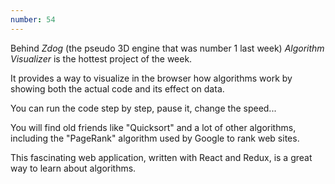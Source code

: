```yaml
---
number: 54
---
```


Behind _Zdog_ (the pseudo 3D engine that was number 1 last week) _Algorithm Visualizer_ is the hottest project of the week.

It provides a way to visualize in the browser how algorithms work by showing both the actual code and its effect on data.

You can run the code step by step, pause it, change the speed...

You will find old friends like "Quicksort" and a lot of other algorithms, including the "PageRank" algorithm used by Google to rank web sites.

This fascinating web application, written with React and Redux, is a great way to learn about algorithms.
